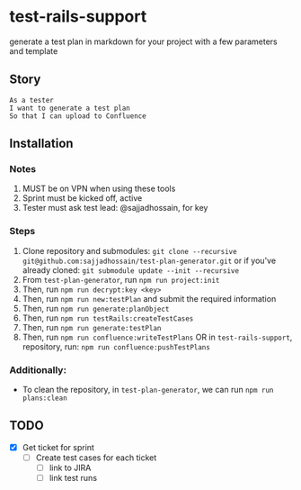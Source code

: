 # test-rails-support

generate a test plan in markdown for your project with a few parameters and template

## Story

```gherkin
As a tester  
I want to generate a test plan  
So that I can upload to Confluence  
```

## Installation

### Notes
1. MUST be on VPN when using these tools
2. Sprint must be kicked off, active
3. Tester must ask test lead: @sajjadhossain, for key

### Steps
1. Clone repository and submodules: `git clone --recursive git@github.com:sajjadhossain/test-plan-generator.git` or if you've already cloned: `git submodule update --init --recursive`
2. From `test-plan-generator`, run `npm run project:init`
3. Then, run `npm run decrypt:key <key>`
4. Then, run `npm run new:testPlan` and submit the required information
5. Then, run `npm run generate:planObject`
6. Then, run `npm run testRails:createTestCases`
6. Then, run `npm run generate:testPlan`
7. Then, run `npm run confluence:writeTestPlans` OR in `test-rails-support`, repository, run: `npm run confluence:pushTestPlans`

### Additionally:

* To clean the repository, in `test-plan-generator`, we can run `npm run plans:clean`

## TODO
- [x] Get ticket for sprint
  - [ ] Create test cases for each ticket
    - [ ] link to JIRA
    - [ ] link test runs
